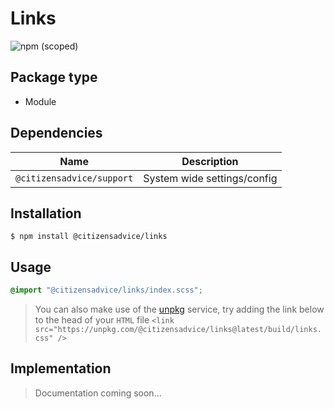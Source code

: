 # Links

![npm (scoped)](https://img.shields.io/npm/v/@citizensadvice/links.svg)

## Package type

- Module

## Dependencies

| Name                      | Description                 |
|---------------------------|-----------------------------|
| `@citizensadvice/support` | System wide settings/config |

## Installation

```shell
$ npm install @citizensadvice/links
```

## Usage

```scss
@import "@citizensadvice/links/index.scss";
```

> You can also make use of the [unpkg](https://unpkg.com) service, try adding the link below to the head of your `HTML` file
> `<link src="https://unpkg.com/@citizensadvice/links@latest/build/links.css" />`

## Implementation

> Documentation coming soon...